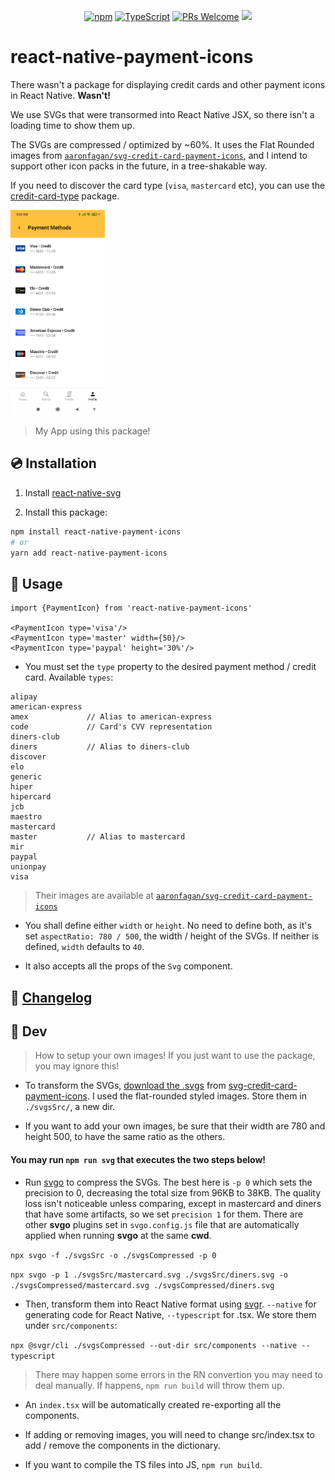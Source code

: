 <div align="center">

[![npm](https://img.shields.io/npm/v/react-native-payment-icons)](https://www.npmjs.com/package/react-native-payment-icons)
[![TypeScript](https://badgen.net/npm/types/env-var)](http://www.typescriptlang.org/)
[![PRs Welcome](https://img.shields.io/badge/PRs-welcome-brightgreen.svg?style=flat-square)](http://makeapullrequest.com)
[![](https://img.shields.io/badge/-Contribute%20with%20a%20%E2%98%85!-%23ffd800)](#)
<!-- wait until stats available [![npm](https://img.shields.io/npm/dw/react-native-payment-icons)](https://www.npmjs.com/package/react-native-payment-icons) -->

</div>

# react-native-payment-icons

There wasn't a package for displaying credit cards and other payment icons in React Native. **Wasn't!**

We use SVGs that were transormed into React Native JSX, so there isn't a loading time to show them up.

The SVGs are compressed / optimized by ~60%. It uses the Flat Rounded images from [`aaronfagan/svg-credit-card-payment-icons`](https://github.com/aaronfagan/svg-credit-card-payment-icons), and I intend to support other icon packs in the future, in a tree-shakable way.

If you need to discover the card type (`visa`, `mastercard` etc), you can use the [credit-card-type](https://www.npmjs.com/package/credit-card-type) package.

<img src="./resources/example.jpg" width="30%" height="30%" />

> My App using this package!

## 💿 Installation

1) Install [react-native-svg](https://github.com/react-native-svg/react-native-svg)

2) Install this package:
```bash
npm install react-native-payment-icons
# or
yarn add react-native-payment-icons
```

## 📖 Usage

```tsx
import {PaymentIcon} from 'react-native-payment-icons'

<PaymentIcon type='visa'/>
<PaymentIcon type='master' width={50}/>
<PaymentIcon type='paypal' height='30%'/>
```

* You must set the `type` property to the desired payment method / credit card. Available `types`:

```
alipay
american-express
amex             // Alias to american-express
code             // Card's CVV representation
diners-club
diners           // Alias to diners-club
discover
elo
generic
hiper
hipercard
jcb
maestro
mastercard
master           // Alias to mastercard
mir
paypal
unionpay
visa
```

> Their images are available at [`aaronfagan/svg-credit-card-payment-icons`](https://github.com/aaronfagan/svg-credit-card-payment-icons)

* You shall define either `width` or `height`. No need to define both, as it's set `aspectRatio: 780 / 500`, the width / height of the SVGs. If neither is defined, `width` defaults to `40`.

* It also accepts all the props of the `Svg` component.

## 📰 [Changelog](CHANGELOG.md)


## 🤖 Dev

> How to setup your own images! If you just want to use the package, you may ignore this!

* To transform the SVGs, [download the .svgs](https://stackoverflow.com/a/18194523/10247962) from [svg-credit-card-payment-icons](https://github.com/aaronfagan/svg-credit-card-payment-icons). I used the flat-rounded styled images. Store them in `./svgsSrc/`, a new dir.

* If you want to add your own images, be sure that their width are 780 and height 500, to have the same ratio as the others.

#### You may run `npm run svg` that executes the two steps below!

* Run [svgo](https://github.com/svg/svgo) to compress the SVGs. The best here is `-p 0` which sets the precision to 0, decreasing the total size from 96KB to 38KB. The quality loss isn't noticeable unless comparing, except in mastercard and diners that have some artifacts, so we set `precision 1` for them. There are other **svgo** plugins set in `svgo.config.js` file that are automatically applied when running **svgo** at the same **cwd**.

`npx svgo -f ./svgsSrc -o ./svgsCompressed -p 0`

`npx svgo -p 1 ./svgsSrc/mastercard.svg ./svgsSrc/diners.svg -o ./svgsCompressed/mastercard.svg ./svgsCompressed/diners.svg`

* Then, transform them into React Native format using [svgr](https://github.com/gregberge/svgr). `--native` for generating code for React Native, `--typescript` for .tsx. We store them under `src/components`:

`npx @svgr/cli ./svgsCompressed --out-dir src/components --native --typescript`

> There may happen some errors in the RN convertion you may need to deal manually. If happens, `npm run build` will throw them up.

* An `index.tsx` will be automatically created re-exporting all the components.

* If adding or removing images, you will need to change src/index.tsx to add / remove the components in the dictionary.

* If you want to compile the TS files into JS, `npm run build`.

<!-- https://unblast.com/free-payment-method-icons-ai/ -->
<!-- https://unblast.com/20-payment-card-icons-psd/ -->
